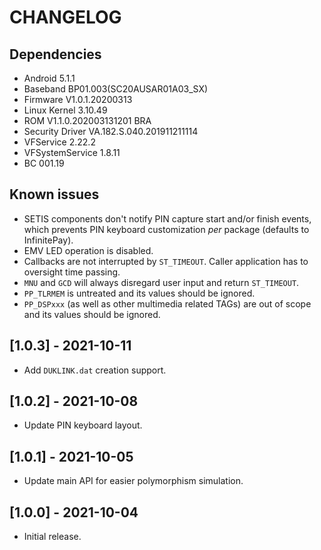 # CHANGELOG

## Dependencies
- Android 5.1.1
- Baseband BP01.003(SC20AUSAR01A03_SX)
- Firmware V1.0.1.20200313
- Linux Kernel 3.10.49
- ROM V1.1.0.202003131201 BRA
- Security Driver VA.182.S.040.201911211114
- VFService 2.22.2
- VFSystemService 1.8.11
- BC 001.19

## Known issues
- SETIS components don't notify PIN capture start and/or finish events, which
  prevents PIN keyboard customization _per_ package (defaults to InfinitePay).
- EMV LED operation is disabled.
- Callbacks are not interrupted by `ST_TIMEOUT`. Caller application has to
  oversight time passing.
- `MNU` and `GCD` will always disregard user input and return `ST_TIMEOUT`.
- `PP_TLRMEM` is untreated and its values should be ignored.
- `PP_DSPxxx` (as well as other multimedia related TAGs) are out of scope and
  its values should be ignored.

## [1.0.3] - 2021-10-11
- Add `DUKLINK.dat` creation support.

## [1.0.2] - 2021-10-08
- Update PIN keyboard layout.

## [1.0.1] - 2021-10-05
- Update main API for easier polymorphism simulation.

## [1.0.0] - 2021-10-04
- Initial release.
